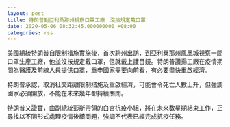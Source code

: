 ```yaml
---
layout: post
title: 特朗普到亞利桑那州視察口罩工廠　沒按規定戴口罩
date: 2020-05-06 08:32:45.000000000 +08:00
categories: rss
---
```


美國總統特朗普自限制措施實施後，首次跨州出訪，到亞利桑那州鳳凰城視察一間口罩生產工廠，他並沒按規定戴口罩，但就戴上護目鏡。特朗普讚揚工廠在疫情期間為醫護及前線人員提供口罩，重申國家需要向前看，有必要盡快重啟經濟。

特朗普承認，取消社交距離限制措施及重啟經濟，可能會令死亡人數上升，但強調國家必須開放，不能在未來幾年都持續關閉。

特朗普又證實，由副總統彭斯帶領的白宮抗疫小組，將在未來數星期結束工作，正尋找以不同形式處理疫情後續問題，強調不代表已經完成抗疫任務。
